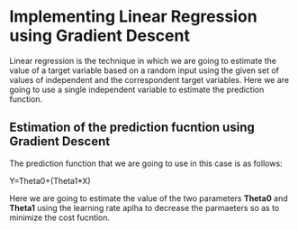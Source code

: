 # Implementing Linear Regression using Gradient Descent
Linear regression is the technique in which we are going to estimate the value of a target variable based on a random input using the given set of values of independent and the correspondent target variables. Here we are going to use a single independent variable to estimate the prediction function.

## Estimation of the prediction fucntion using Gradient Descent

The prediction function that we are going to use in this case is as follows:<br/>

Y=Theta0+(Theta1*X)<br/>

Here we are going to estimate the value of the two parameters **Theta0** and **Theta1** using the learning rate aplha to decrease the parmaeters so as to minimize the cost fucntion.